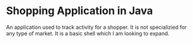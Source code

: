 # Shopping Application in Java

An application used to track activity for a shopper. It is not specializied for any type of market. It is a basic shell which I am looking to expand.